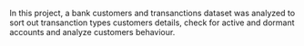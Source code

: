 In this project, a bank customers and transanctions dataset was analyzed to sort out transanction types customers details, check for active and dormant accounts and analyze customers behaviour.
